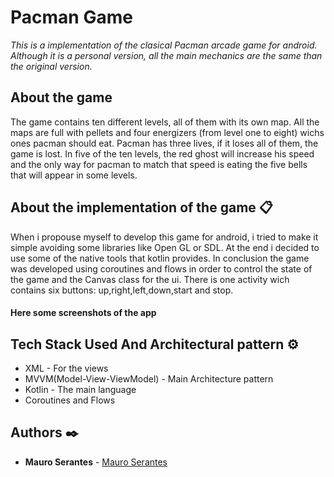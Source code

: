 # Pacman Game

_This is a implementation of the clasical Pacman arcade game for android. Although it is a personal version,
all the main mechanics are the same than the original version._

## About the game
The game contains ten different levels, all of them with its own map. All the maps are full with pellets and 
four energizers (from level one to eight) wichs ones pacman should eat.
Pacman has three lives, if it loses all of them, the game is lost. 
In five of the ten levels, the red ghost will increase his speed and the only way for pacman to match that speed is 
eating the five bells that will appear in some levels.

## About the implementation of the game 📋
When i propouse myself to develop this game for android, i tried to make it simple avoiding some libraries like Open GL or SDL.
At the end i decided to use some of the native tools that kotlin provides. In conclusion the game was developed using coroutines
and flows in order to control the state of the game and the Canvas class for the ui.
There is one activity wich contains six buttons: up,right,left,down,start and stop.


#### Here some screenshots of the app





## Tech Stack Used And Architectural pattern ⚙️
* XML - For the views
* MVVM(Model-View-ViewModel) - Main Architecture pattern
* Kotlin - The main language
* Coroutines and Flows

## Authors ✒️

* **Mauro Serantes** - [Mauro Serantes](https://github.com/MauroSerantes)
